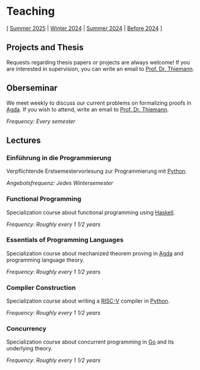 # Teaching

[ [Summer 2025](teaching/25ss.md) | [Winter 2024](teaching/24ws.md) | [Summer 2024](teaching/24ss.md) | [Before 2024](https://proglang.informatik.uni-freiburg.de/teaching/) ] 


## Projects and Thesis
Requests regarding thesis papers or projects are always welcome! 
If you are interested in supervision, you can write an email to [Prof. Dr. Thiemann](team/thiemann.md).



## Oberseminar 
We meet weekly to discuss our current problems on formalizing proofs in [Agda](https://agda.readthedocs.io/en/latest/getting-started/what-is-agda.html). 
If you wish to attend, write an email to [Prof. Dr. Thiemann](team/thiemann.md).

_Frequency: Every semester_

## Lectures

### Einführung in die Programmierung
Verpflichtende Erstsemestervorlesung zur Programmierung mit [Python](https://www.python.org/).


_Angebotsfrequenz: Jedes Wintersemester_ 

### Functional Programming
Specialization course about functional programming using [Haskell](https://www.haskell.org/).

_Frequency: Roughly every 1 1/2 years_

### Essentials of Programming Languages
Specialization course about mechanized theorem proving in [Agda](https://agda.readthedocs.io/en/latest/getting-started/what-is-agda.html) and programming language theory.

_Frequency: Roughly every 1 1/2 years_

### Compiler Construction
Specialization course about writing a [RISC-V](https://riscv.org/) compiler in [Python](https://www.python.org/).

_Frequency: Roughly every 1 1/2 years_

### Concurrency
Specialization course about concurrent programming in [Go](https://go.dev/) and its underlying theory.

_Frequency: Roughly every 1 1/2 years_